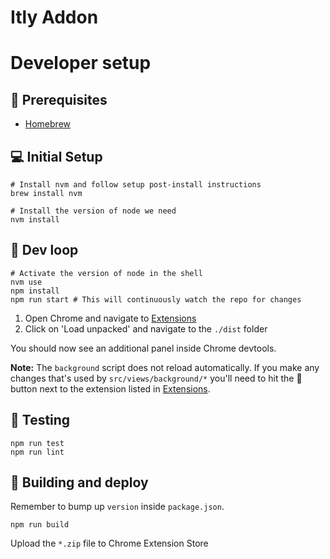 # Itly Addon

# Developer setup

## 🍺 Prerequisites

-   [Homebrew](https://brew.sh/)

## 💻 Initial Setup

```
# Install nvm and follow setup post-install instructions
brew install nvm

# Install the version of node we need
nvm install
```

## 🎢 Dev loop

```
# Activate the version of node in the shell
nvm use
npm install
npm run start # This will continuously watch the repo for changes
```

1. Open Chrome and navigate to [Extensions](chrome://extensions/)
2. Click on 'Load unpacked' and navigate to the `./dist` folder

You should now see an additional panel inside Chrome devtools.

**Note:** The `background` script does not reload automatically. If you make any changes that's used by
`src/views/background/*` you'll need to hit the 🔄 button next to the extension listed in
[Extensions](chrome://extensions/).

## 🧪 Testing

```
npm run test
npm run lint
```

## 🚀 Building and deploy

Remember to bump up `version` inside `package.json`.

```
npm run build
```

Upload the `*.zip` file to Chrome Extension Store
